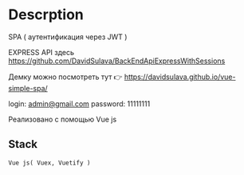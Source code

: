 # Descrption
SPA ( аутентификация через JWT )

EXPRESS API здесь  https://github.com/DavidSulava/BackEndApiExpressWithSessions

Демку можно посмотреть тут 👉 https://davidsulava.github.io/vue-simple-spa/

login: admin@gmail.com
password: 11111111

Реализовано с помощью Vue js

## Stack
```
Vue js( Vuex, Vuetify )

```
